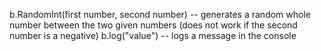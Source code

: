 b.RandomInt(first number, second number) -- generates a random whole number between the two given numbers (does not work if the second number is a negative)
b.log("value") -- logs a message in the console
